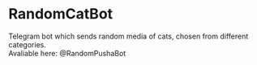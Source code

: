 # RandomCatBot
Telegram bot which sends random media of cats, chosen from different categories.\
Avaliable here: @RandomPushaBot
